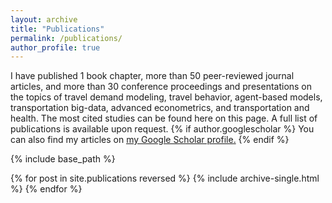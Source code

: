 ```yaml
---
layout: archive
title: "Publications"
permalink: /publications/
author_profile: true
---
```

I have published 1 book chapter, more than 50 peer-reviewed journal articles, and more than 30 conference proceedings and presentations on the topics of travel demand modeling, travel behavior, agent-based models, transportation big-data, advanced econometrics, and transportation and health. The most cited studies can be found here on this page. A full list of publications is available upon request. 
{% if author.googlescholar %}
  You can also find my articles on <u><a href="{{author.googlescholar}}">my Google Scholar profile</a>.</u>
{% endif %}

{% include base_path %}

{% for post in site.publications reversed %}
  {% include archive-single.html %}
{% endfor %}
